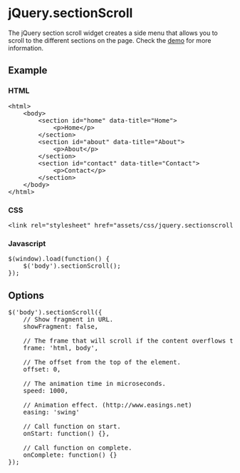 jQuery.sectionScroll
====================

The jQuery section scroll widget creates a side menu that allows you to scroll to the different sections on the page. Check the [demo](https://miwebb.github.io/jQuery.sectionScroll/) for more information.

## Example

### HTML

<pre>&lt;html>
	&lt;body>
		&lt;section id="home" data-title="Home">
			&lt;p>Home&lt;/p>
		&lt;/section>
		&lt;section id="about" data-title="About">
			&lt;p>About&lt;/p>
		&lt;/section>
		&lt;section id="contact" data-title="Contact">
			&lt;p>Contact&lt;/p>
		&lt;/section>
	&lt;/body>
&lt;/html></pre>

### CSS
<pre>&lt;link rel="stylesheet" href="assets/css/jquery.sectionscroll.css" /></pre>

### Javascript

<pre>$(window).load(function() {
	$('body').sectionScroll();
});</pre>

## Options

<pre>$('body').sectionScroll({
	// Show fragment in URL.
	showFragment: false,

	// The frame that will scroll if the content overflows the elements box. (body for webkit browsers)
	frame: 'html, body',

	// The offset from the top of the element.
	offset: 0,

	// The animation time in microseconds.
	speed: 1000,

	// Animation effect. (http://www.easings.net)
	easing: 'swing'

	// Call function on start.
	onStart: function() {},

	// Call function on complete.
	onComplete: function() {}
});</pre>
